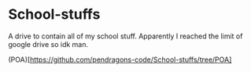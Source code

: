 # School-stuffs
A drive to contain all of my school stuff. Apparently I reached the limit of google drive so idk man.

(POA)[https://github.com/pendragons-code/School-stuffs/tree/POA]
